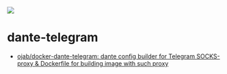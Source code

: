 ![](https://github.com/unchartedsky/dockers/workflows/RequestBin/badge.svg)

# dante-telegram

- [ojab/docker-dante-telegram: dante config builder for Telegram SOCKS-proxy & Dockerfile for building image with such proxy](https://github.com/ojab/docker-dante-telegram)
